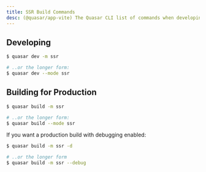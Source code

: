 ```yaml
---
title: SSR Build Commands
desc: (@quasar/app-vite) The Quasar CLI list of commands when developing or building a server-side rendered app.
---
```


## Developing
```bash
$ quasar dev -m ssr

# ..or the longer form:
$ quasar dev --mode ssr
```

## Building for Production
```bash
$ quasar build -m ssr

# ..or the longer form:
$ quasar build --mode ssr
```

If you want a production build with debugging enabled:

```bash
$ quasar build -m ssr -d

# ..or the longer form
$ quasar build -m ssr --debug
```
